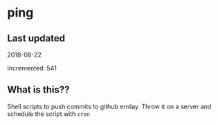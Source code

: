 # ping

## Last updated
2018-08-22

Incremented: 541

## What is this??
Shell scripts to push commits to github errday. Throw it on a server and schedule the script with `cron`

